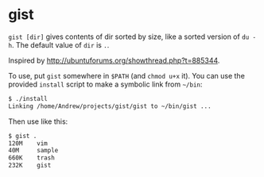gist
====

`gist [dir]` gives contents of dir sorted by size, like a sorted version of `du -h`. The default value of `dir` is `.`.

Inspired by http://ubuntuforums.org/showthread.php?t=885344.

To use, put `gist` somewhere in `$PATH` (and `chmod u+x` it). You can use the provided `install` script to make a symbolic link from `~/bin`:

```bash
$ ./install
Linking /home/Andrew/projects/gist/gist to ~/bin/gist ...
```

Then use like this:

```bash
$ gist .
120M    vim
40M     sample
660K    trash
232K    gist
```
